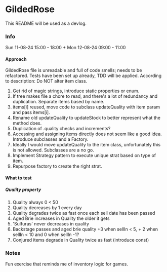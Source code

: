 # GildedRose
This README will be used as a devlog.

### Info
Sun 11-08-24 15:00 - 18:00 + Mon 12-08-24 09:00 - 11:00

#### Approach
GildedRose file is unreadable and full of code smells; needs to be refactored. 
Tests have been set up already, TDD will be applied. According to description: Do NOT alter item class. 

1. Get rid of magic strings, introduce static properties or enum. 
1. If tree makes file a chore to read, and there's a lot of redundancy and duplication. Separate items based by name. 
3. items[i] reused, move code to subclass updateQuality with item param and pass items[i].
4. Rename old updateQuality to updateStock to better represent what the method does. 
5. Duplication of .quality checks and increments?
6. Accessing and assigning items directly does not seem like a good idea. Introduce subclasses and a Factory. 
7. Ideally I would move updateQuality to the item class, unfortunately this is not allowed. Subclasses are a no go.
8. Implement Strategy pattern to execute unique strat based on type of item.
9. Repurpose factory to create the right strat. 

#### What to test
##### Quality property
1. Quality always 0 < 50
2. Quality decreases by 1 every day
2. Quality degrades twice as fast once each sell date has been passed
3. Aged Brie increases in Quality the older it gets
4. 'Sulfuras' never decreases in quality
5. Backstage passes and aged brie quality +3 when sellIn < 5, + 2 when sellIn < 10 and 0 when sellIn -1? 
6. Conjured items degrade in Quality twice as fast (introduce const)

### Notes
Fun exercise that reminds me of inventory logic for games. 

